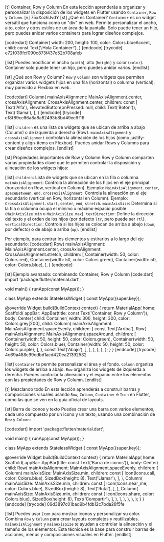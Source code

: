 [t] Container, Row y Column
En esta lección aprenderás a organizar y personalizar la disposición de los widgets en Flutter usando `Container`, `Row` y `Column`.
[v] 75xXoz6JvdY
[st] ¿Qué es Container?
`Container` es un widget versátil que funciona como un "div" en web. Permite personalizar el ancho, alto, color y otros estilos de un área de la pantalla. Solo puede tener un hijo, pero puedes anidar varios containers para lograr diseños complejos.

[code:dart]
Container(
  width: 200,
  height: 100,
  color: Colors.blueAccent,
  child: const Text('¡Hola Container!'),
)
[endcode]
[trycode] e72f039fcf090c873f437e52b708afeb

[list]
Puedes modificar el ancho (`width`), alto (`height`) y color (`color`).
Container solo puede tener un hijo, pero puedes anidar varios.
[endlist]

[st] ¿Qué son Row y Column?
`Row` y `Column` son widgets que permiten organizar varios widgets hijos en una fila (horizontal) o columna (vertical), muy parecido a Flexbox en web.

[code:dart]
Column(
  mainAxisAlignment: MainAxisAlignment.center,
  crossAxisAlignment: CrossAxisAlignment.center,
  children: const [
    Text('Alfa'),
    ElevatedButton(onPressed: null, child: Text('Botón')),
    Text('Gama'),
  ],
)
[endcode]
[trycode] ef8f89ce86a8a8a82493b8bd49ee9f16

[list]
`children` es una lista de widgets que se ubican de arriba a abajo (Column) o de izquierda a derecha (Row).
`mainAxisAlignment` y `crossAxisAlignment` controlan la alineación de los hijos (como justify-content y align-items en Flexbox).
Puedes anidar Rows y Columns para crear diseños complejos.
[endlist]

[st] Propiedades importantes de Row y Column
Row y Column comparten varias propiedades clave que te permiten controlar la disposición y alineación de los widgets hijos:

[list]
`children`: Lista de widgets que se ubican en la fila o columna.
`mainAxisAlignment`: Controla la alineación de los hijos en el eje principal (horizontal en Row, vertical en Column). Ejemplo: `MainAxisAlignment.center`, `spaceBetween`, `end`.
`crossAxisAlignment`: Controla la alineación en el eje secundario (vertical en Row, horizontal en Column). Ejemplo: `CrossAxisAlignment.start`, `center`, `end`, `stretch`.
`mainAxisSize`: Determina si la fila o columna ocupa el mínimo o máximo espacio posible (`MainAxisSize.min` o `MainAxisSize.max`).
`textDirection`: Define la dirección del texto y el orden de los hijos (por defecto `ltr`, pero puede ser `rtl`).
`verticalDirection`: Controla si los hijos se colocan de arriba a abajo (`down`, por defecto) o de abajo a arriba (`up`).
[endlist]

Por ejemplo, para centrar los elementos y estirarlos a lo largo del eje secundario:
[code:dart]
Row(
  mainAxisAlignment: MainAxisAlignment.center,
  crossAxisAlignment: CrossAxisAlignment.stretch,
  children: [
    Container(width: 50, color: Colors.red),
    Container(width: 50, color: Colors.green),
    Container(width: 50, color: Colors.blue),
  ],
)
[endcode]

[st] Ejemplo avanzado: combinando Container, Row y Column
[code:dart]
import 'package:flutter/material.dart';

void main() {
  runApp(const MyApp());
}

class MyApp extends StatelessWidget {
  const MyApp({super.key});

  @override
  Widget build(BuildContext context) {
    return MaterialApp(
      home: Scaffold(
        appBar: AppBar(title: const Text('Container, Row y Column')),
        body: Center(
          child: Container(
            width: 300,
            height: 300,
            color: Colors.grey[200],
            child: Column(
              mainAxisAlignment: MainAxisAlignment.spaceEvenly,
              children: [
                const Text('Arriba'),
                Row(
                  mainAxisAlignment: MainAxisAlignment.spaceAround,
                  children: [
                    Container(width: 50, height: 50, color: Colors.green),
                    Container(width: 50, height: 50, color: Colors.blue),
                    Container(width: 50, height: 50, color: Colors.purple),
                  ],
                ),
                const Text('Abajo'),
              ],
            ),
          ),
        ),
      ),
    );
  }
}
[endcode]
[trycode] 4c69a488c99cdbd1acd420ea21392532

[list]
`Container` te permite personalizar el área y el fondo.
`Column` organiza los widgets de arriba a abajo.
`Row` organiza los widgets de izquierda a derecha.
Puedes controlar la alineación y el espacio entre los elementos con las propiedades de Row y Column.
[endlist]

[t] Mezclando todo
En esta lección aprenderás a construir barras y composiciones visuales usando `Row`, `Column`, `Container` e `Icon` en Flutter, como las que se ven en la guía oficial de layouts.

[st] Barra de iconos y texto
Puedes crear una barra con varios elementos, cada uno compuesto por un icono y un texto, usando una combinación de `Row` y `Column`:

[code:dart]
import 'package:flutter/material.dart';

void main() {
  runApp(const MyApp());
}

class MyApp extends StatelessWidget {
  const MyApp({super.key});

  @override
  Widget build(BuildContext context) {
    return MaterialApp(
      home: Scaffold(
        appBar: AppBar(title: const Text('Barra de iconos')),
        body: Center(
          child: Row(
            mainAxisAlignment: MainAxisAlignment.spaceEvenly,
            children: [
              Column(
                mainAxisSize: MainAxisSize.min,
                children: const [
                  Icon(Icons.call, color: Colors.blue),
                  SizedBox(height: 8),
                  Text('Llamar'),
                ],
              ),
              Column(
                mainAxisSize: MainAxisSize.min,
                children: const [
                  Icon(Icons.near_me, color: Colors.blue),
                  SizedBox(height: 8),
                  Text('Ruta'),
                ],
              ),
              Column(
                mainAxisSize: MainAxisSize.min,
                children: const [
                  Icon(Icons.share, color: Colors.blue),
                  SizedBox(height: 8),
                  Text('Compartir'),
                ],
              ),
            ],
          ),
        ),
      ),
    );
  }
}
[endcode]
[trycode] 06d3897c01bad9b4fdb12c7bda26f5fe

[list]
Puedes usar `Icon` para mostrar iconos y personalizar su color.
Combina `Row` y `Column` para crear layouts complejos y reutilizables.
`mainAxisAlignment` y `mainAxisSize` te ayudan a controlar la alineación y el tamaño de los elementos.
Esta técnica es la base para construir barras de acciones, menús y composiciones visuales en Flutter.
[endlist]

